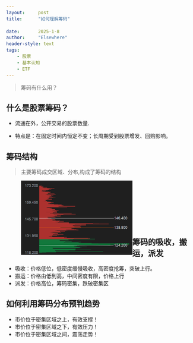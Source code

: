 ```yaml
---
layout: 	post
title: 		"如何理解筹码"

date:       2025-1-8
author: 	"Elsewhere"
header-style: text
tags:
    - 股票
    - 基本认知
    - ETF
---
```


> 筹码有什么用？



##  什么是股票筹码？

- 流通在外，公开交易的股票数量.

- 特点是：在固定时间内恒定不变；长周期受到股票增发、回购影响。

  

## 筹码结构

> 主要筹码成交区域、分布,构成了筹码的结构
>
> <img src="/img/2025/01-08-11/1.png" width = "300" height = "200"  align=left />

<br><br><br><br><br><br><br>

## 筹码的吸收，搬运，派发

- 吸收：价格低位，低密度缓慢吸收，高密度抢筹，突破上行。
- 搬运：价格由低到高，中间密度有限，价格上行
- 派发：价格高位，筹码密集，跌破密集区



## 如何利用筹码分布预判趋势

- 市价位于密集区域之上，有效支撑！
- 市价位于密集区域之下，有效压力！
- 市价位于密集区域之间，震荡走势！



